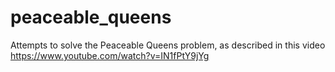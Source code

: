 # peaceable_queens
Attempts to solve the Peaceable Queens problem, as described in this video https://www.youtube.com/watch?v=IN1fPtY9jYg
